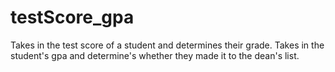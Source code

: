 # testScore_gpa
Takes in the test score of a student and determines their grade.
Takes in the student's gpa and determine's whether they made it to the dean's list.
